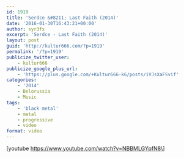 ```yaml
---
id: 1919
title: 'Serdce &#8211; Last Faith (2014)'
date: '2016-01-30T16:43:21+00:00'
author: syr3fx
excerpt: 'Serdce - Last Faith (2014)'
layout: post
guid: 'http://kultur666.com/?p=1919'
permalink: '/?p=1919'
publicize_twitter_user:
    - kultur666
publicize_google_plus_url:
    - 'https://plus.google.com/+Kultur666-k6/posts/iVJsXaFSvif'
categories:
    - '2014'
    - Belorussia
    - Music
tags:
    - 'black metal'
    - metal
    - progressive
    - video
format: video
---
```


\[youtube https://www.youtube.com/watch?v=NBBMLGYpfN8\]